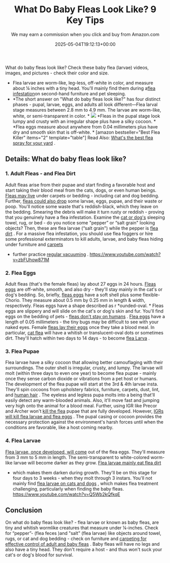 ﻿---
author: We may earn a commission when you click and buy from Amazon.com
layout: post
title: What Do Baby Fleas Look Like? 9 Key Tips
date: '2025-05-04T19:12:13+00:00'
categories:
- Fleas
- Guide
tags: []
slug: /what-do-baby-fleas-look-like/
lastmod: 2025-05-07T12:21:28+03:00
---

What do baby fleas look like? Check these baby flea (larvae) videos, images, and pictures - check their color and size.
- Flea larvae are worm-like, leg-less, off-white in color, and measure about ¼ inches with a tiny head. You'll mainly find them during a[flea infestation](https://www.canr.msu.edu/ipm/uploads/files/Fleas.pdf)on second-hand furniture and pet sleeping.
- *The short answer on "What do baby fleas look like?" has four distinct phases - pupal, larvae, eggs, and adults all look different—Flea larval stage measures between 2.8 mm to 4.9 mm. The larvae are worm-like, white, or semi-transparent in color. *
![](/assets/img/166/466239200.jpg)
*Fleas in the pupal stage look lumpy and crusty with an irregular shape plus have a silky cocoon. *
*Flea eggs measure about anywhere from 0.04 millimeters plus have dry and smooth skin that is off-white. *
[amazon bestseller="Best Flea Killer" items="2" template="table"]
Read Also:
[What's the best flea spray for your yard](https://pestpolicy.com/best-flea-spray-for-yard/)
.
## Details: What do baby fleas look like?
### 1. Adult Fleas - and Flea Dirt
Adult fleas arise from their pupae and start finding a favorable host and start taking their blood meal from the cats, dogs, or even human beings.
[Fleas may live](https://pestpolicy.com/where-do-fleas-live/)
under carpets or bedding - including cat and dog bedding. Further,
[fleas could also drop](https://pestpolicy.com/best-flea-drops-for-cats/)
some larvae, eggs, pupae, and their waste or poop.
You'll notice some waste that's reddish-black, which they leave on the bedding. Smearing the debris will make it turn rusty or reddish - proving that you genuinely have a flea infestation.
Examine the
[cat or dog's](https://pestpolicy.com/what-is-blep-in-pets-cats-and-dogs/)
sleeping towel, rug, or bed - do you notice some "pepper” or “salt grain" looking objects? Then, these are flea larvae (“salt grain") while the pepper is
[flea dirt](https://pestpolicy.com/what-is-flea-dirt/)
.
For a massive flea infestation, you should use flea foggers or hire some professional exterminators to kill adults, larvae, and baby fleas hiding under furniture and
[carpets](https://pestpolicy.com/can-fleas-live-in-carpets/)
- further practice
[regular vacuuming](https://pestpolicy.com/best-vacuum-for-fleas/)
.
https://www.youtube.com/watch?v=zbFUhow871M
### 2. Flea Eggs
Adult fleas (that's the female fleas) lay about 27 eggs in 24 hours.
[Fleas eggs](https://pestpolicy.com/what-do-flea-eggs-look-like/)
are off-white, smooth, and also dry - they'll stay mainly in the cat's or dog's bedding.
So, briefly,
[fleas eggs](https://pestpolicy.com/how-to-kill-flea-eggs/)
have a soft shell plus some flexible-Chorio. They measure about 0.5 mm by 0.25 mm in length & width, respectively. Fleas eggs have a shape described as r
*ounded-oval. *
Fleas eggs are slippery and will slide on the cat's or dog's skin and fur. You'll find eggs on the bedding of pets -
[fleas don't stay on humans](https://pestpolicy.com/do-fleas-stay-on-humans/)
.
[Flea eggs](https://pestpolicy.com/what-do-flea-eggs-look-like/)
have a length of 0.05 millimeters - the tiny bugs may be difficult to see with your naked eyes.
Female
[fleas lay their eggs](https://pestpolicy.com/flea-eggs-vs-dandruff/)
once they take a blood meal. In particular,
[cat flea](https://pestpolicy.com/best-flea-treatment-for-cats/)
will have a whitish or translucent-oval dots or sometimes dirt. They'll hatch within two days to 14 days - to become
[flea Larva](https://pestpolicy.com/what-do-flea-larvae-look-like/)
.
### 3. Flea Pupae
Flea larvae have a silky cocoon that allowing better camouflaging with their surroundings. The outer shell is irregular, crusty, and lumpy.
The larvae will molt (within three days to even one year) to become flea pupae - mainly once they sense carbon dioxide or vibrations from a pet host or humans.
The development of the flea pupae will start at the 3rd & 4th larvae insta. They'll spin cocoons from upholstery fabrics, furniture, carpets, dust, lint, and
[human hair](https://pestpolicy.com/can-fleas-live-in-human-hair/)
.
The eyeless and legless pupa molts into a being that'll easily detect any warm-blooded animals. Also, it'll move fast and jumping very high onto the animal for a blood meal.
Further, using IGR like Precor and Archer won't
[kill the flea](https://pestpolicy.com/how-to-kill-fleas-on-dogs-naturally-safe-and-fast/)
pupae that are fully developed. However,
[IGRs will kill flea larvae and flea eggs](https://pestpolicy.com/best-fogger-for-fleas/)
.
The pupal casing or cocoon provides the necessary protection against the environment's harsh forces until when the conditions are favorable, like a host coming nearby.
### 4. Flea Larvae
[Flea larvae, once developed, will come](https://pestpolicy.com/where-do-fleas-come-from/)
out of the flea eggs. They'll measure from 3 mm to 5 mm in length. The semi-transparent to white-colored worm-like larvae will become darker as they grow.
[Flea larvae mainly eat flea dirt](https://pestpolicy.com/what-do-flea-larvae-eat/)
- which makes them darken during growth. They'll be on this stage for four days to 3 weeks - when they molt through 3 instars.
You'll not mainly find
[flea larvae on cats and dogs](https://pestpolicy.com/can-dog-fleas-transfer-to-humans/)
, which makes flea treatment challenging, particularly when finding the baby fleas.
https://www.youtube.com/watch?v=Q5Wb2kQfkqE
## Conclusion
On what do baby fleas look like? - flea larvae or known as baby fleas, are tiny and whitish wormlike creatures that measure under ¼-inches.
Check for “pepper”- (flea feces )and "salt" (flea larvae) like objects around towel, rugs, or cat and dog bedding - check on furniture and
[carpeting for effective control of adult and baby fleas](https://pestpolicy.com/best-flea-carpet-powder/)
.
Baby fleas will have no legs and also have a tiny head. They don't require a host - and thus won't suck your cat's or dog's blood for survival.